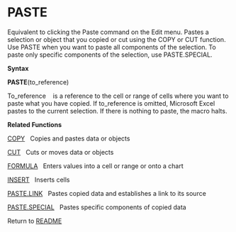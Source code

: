 # PASTE

Equivalent to clicking the Paste command on the Edit menu. Pastes a
selection or object that you copied or cut using the COPY or CUT
function. Use PASTE when you want to paste all components of the
selection. To paste only specific components of the selection, use
PASTE.SPECIAL.

**Syntax**

**PASTE**(to\_reference)

To\_reference&nbsp;&nbsp;&nbsp;&nbsp;is a reference to the cell or range
of cells where you want to paste what you have copied. If to\_reference
is omitted, Microsoft Excel pastes to the current selection. If there is
nothing to paste, the macro halts.

**Related Functions**

[COPY](COPY.md)&nbsp;&nbsp;&nbsp;Copies and pastes data or objects

[CUT](CUT.md)&nbsp;&nbsp;&nbsp;Cuts or moves data or objects

[FORMULA](FORMULA.md)&nbsp;&nbsp;&nbsp;Enters values into a cell or range or onto a
chart

[INSERT](INSERT.md)&nbsp;&nbsp;&nbsp;Inserts cells

[PASTE.LINK](PASTE.LINK.md)&nbsp;&nbsp;&nbsp;Pastes copied data and establishes a link to
its source

[PASTE.SPECIAL](PASTE.SPECIAL.md)&nbsp;&nbsp;&nbsp;Pastes specific components of copied data



Return to [README](README.md)

